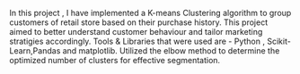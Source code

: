 In this project , I have implemented a K-means Clustering algorithm to group customers of retail store based on their purchase history.
This project aimed to better understand customer behaviour and tailor marketing stratigies accordingly.
Tools & Libraries that were used are - Python , Scikit-Learn,Pandas and matplotlib.
Utilized the elbow method to determine the optimized number of clusters for effective segmentation.
